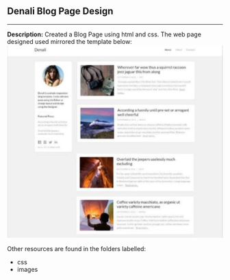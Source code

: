 ## Denali Blog Page Design
---
**Description:** Created a Blog Page using html and css.
The web page designed used mirrored the template below:
![Denali Blog Page Image](https://github.com/chinedumc/Denali-Blog-Page/blob/master/Denali-Blog1.jpg)

Other resources are found in the folders labelled:
* css
* images


